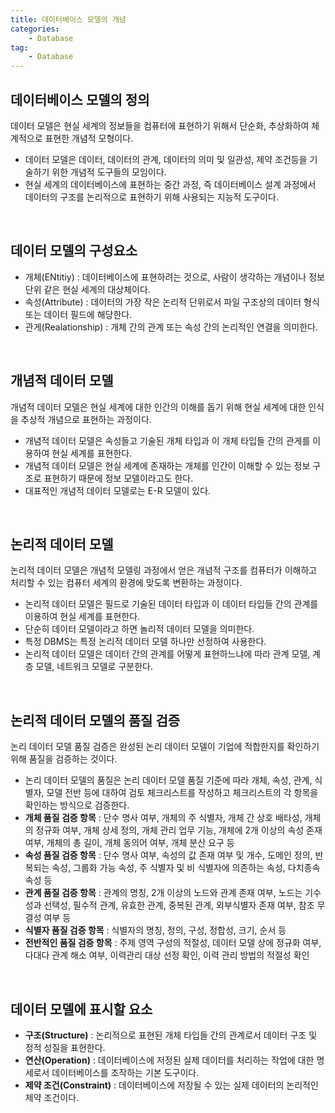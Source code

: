 ```yaml
---
title: 데이터베이스 모델의 개념
categories:
    - Database
tag:
    - Database
---
```


## 데이터베이스 모델의 정의

데이터 모델은 현실 세계의 정보들을 컴퓨터에 표현하기 위해서 단순화, 추상화하여 체계적으로 표현한 개념적 모형이다.
- 데이터 모델은 데이터, 데이터의 관계, 데이터의 의미 및 일관성, 제약 조건등을 기술하기 위한 개념적 도구들의 모임이다.
- 현실 세계의 데이터베이스에 표현하는 중간 과정, 즉 데이터베이스 설계 과정에서 데이터의 구조를 논리적으로 표현하기 위해 사용되는 지능적 도구이다.

<br>

## 데이터 모델의 구성요소

- 개체(ENtitiy) : 데이터베이스에 표현하려는 것으로, 사람이 생각하는 개념이나 정보 단위 같은 현실 세계의 대상체이다.
- 속성(Attribute) : 데이터의 가장 작은 논리적 단위로서 파일 구조상의 데이터 형식 또는 데이터 필드에 해당한다.
- 관게(Realationship) : 개체 간의 관계 또는 속성 간의 논리적인 연결을 의미한다.

<br>

## 개념적 데이터 모델

개념적 데이터 모델은 현실 세계에 대한 인간의 이해를 돕기 위해 현실 세계에 대한 인식을 추상적 개념으로 표현하는 과정이다.
- 개념적 데이터 모델은 속성들고 기술된 개체 타입과 이 개체 타입들 간의 관게를 이용하여 현실 세계를 표현한다.
- 개념적 데이터 모델은 현실 세계에 존재하는 개체를 인간이 이해할 수 있는 정보 구조로 표현하기 때문에 정보 모델이라고도 한다.
- 대표적인 개념적 데이터 모델로는 E-R 모델이 있다.

<br>

## 논리적 데이터 모델
논리적 데이터 모델은 개념적 모델링 과정에서 얻은 개념적 구조를 컴퓨터가 이해하고 처리할 수 있는 컴퓨터 세계의 환경에 맞도록 변환하는 과정이다.
- 논리적 데이터 모델은 필드로 기술된 데이터 타입과 이 데이터 타입들 간의 관계를 이용하여 현실 세계를 표현한다.
- 단순히 데이터 모델이라고 하면 놀리적 데이터 모델을 의미한다.
- 특정 DBMS는 특정 논리적 데이터 모델 하나만 선정하여 사용한다.
- 논리적 데이터 모델은 데이터 간의 관계를 어떻게 표현하느냐에 따라 관계 모델, 계층 모델, 네트워크 모델로 구분한다.

<br>

## 논리적 데이터 모델의 품질 검증
논리 데이터 모델 품질 검증은 완성된 논리 데이터 모델이 기업에 적합한지를 확인하기 위해 품질을 검증하는 것이다.
- 논리 데이터 모델의 품질은 논리 데이터 모델 품질 기준에 따라 개체, 속성, 관계, 식별자, 모델 전반 등에 대하여 검토 체크리스트를 작성하고 체크리스트의 각 항목을 확인하는 방식으로 검증한다.
- **개체 품질 검증 항목** : 단수 명사 여부, 개체의 주 식별자, 개체 간 상호 배타성, 개체의 정규화 여부, 개체 상세 정의, 개체 관리 업무 기능, 개체에 2개 이상의 속성 존재 여부, 개체의 총 길이, 개체 동의어 여부, 개체 분산 요구 등
- **속성 품질 검증 항목** : 단수 명사 여부, 속성의 값 존재 여부 및 개수, 도메인 정의, 반복되는 속성, 그룹화 가능 속성, 주 식별자 및 비 식별자에 의존하는 속성, 다치종속 속성 등
- **관계 품질 검증 항목** : 관계의 명칭, 2개 이상의 노드와 관계 존재 여부, 노드는 기수성과 선택성, 필수적 관계, 유효한 관계, 중복된 관계, 외부식별자 존재 여부, 참조 무결성 여부 등
- **식별자 품질 검증 항목** : 식별자의 명칭, 정의, 구성, 정합성, 크기, 순서 등
- **전반적인 품질 검증 항목** : 주제 영역 구성의 적절성, 데이터 모델 상에 정규화 여부, 다대다 관계 해소 여부, 이력관리 대상 선정 확인, 이력 관리 방법의 적절성 확인

<br>

## 데이터 모델에 표시할 요소
- **구조(Structure)** : 논리적으로 표현된 개체 타입들 간의 관계로서 데이터 구조 및 정적 성질을 표현한다.
- **연산(Operation)** : 데이터베이스에 저정된 실제 데이터를 처리하는 작업에 대한 명세로서 데이터베이스를 조작하는 기본 도구이다.
- **제약 조건(Constraint)** : 데이터베이스에 저장될 수 있는 실제 데이터의 논리적인 제약 조건이다.